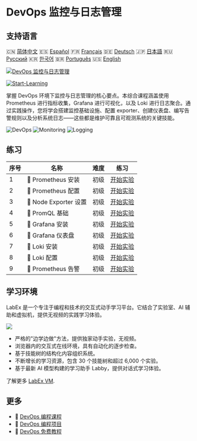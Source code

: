 # DevOps 监控与日志管理

## 支持语言

🇨🇳 [简体中文](README_zh.md) 🇪🇸 [Español](README_es.md) 🇫🇷 [Français](README_fr.md) 🇩🇪 [Deutsch](README_de.md) 🇯🇵 [日本語](README_ja.md) 🇷🇺 [Русский](README_ru.md) 🇰🇷 [한국어](README_ko.md) 🇧🇷 [Português](README_pt.md) 🇺🇸 [English](README.md) 

[![DevOps 监控与日志管理](https://cover-creator.labex.io/monitoring-and-logging-for-devops.png?lang=zh)](https://labex.io/zh/courses/monitoring-and-logging-for-devops)

[![Start-Learning](https://img.shields.io/badge/Start-Learning-whitesmoke?style=for-the-badge)](https://labex.io/zh/courses/monitoring-and-logging-for-devops)

掌握 DevOps 环境下监控与日志管理的核心要点。本综合课程涵盖使用 Prometheus 进行指标收集，Grafana 进行可视化，以及 Loki 进行日志聚合。通过实践操作，您将学会搭建监控基础设施、配置 exporter、创建仪表盘、编写告警规则以及分析系统日志——这些都是维护可靠且可观测系统的关键技能。

![DevOps](https://img.shields.io/badge/DevOps-whitesmoke?style=for-the-badge&logo=devops)
![Monitoring](https://img.shields.io/badge/Monitoring-whitesmoke?style=for-the-badge&logo=monitoring)
![Logging](https://img.shields.io/badge/Logging-whitesmoke?style=for-the-badge&logo=logging)


## 练习

|   序号 | 名称                   | 难度   | 练习                                                                                                        |
|--------|------------------------|--------|-------------------------------------------------------------------------------------------------------------|
|      1 | 📖  Prometheus 安装    | 初级   | <a target='_blank' href='https://labex.io/zh/tutorials/docker-prometheus-installation-601811'>开始实验</a>  |
|      2 | 📖  Prometheus 配置    | 初级   | <a target='_blank' href='https://labex.io/zh/tutorials/docker-prometheus-configuration-601818'>开始实验</a> |
|      3 | 📖  Node Exporter 设置 | 初级   | <a target='_blank' href='https://labex.io/zh/tutorials/docker-node-exporter-setup-601825'>开始实验</a>      |
|      4 | 📖  PromQL 基础        | 初级   | <a target='_blank' href='https://labex.io/zh/tutorials/docker-promql-basics-601827'>开始实验</a>            |
|      5 | 📖  Grafana 安装       | 初级   | <a target='_blank' href='https://labex.io/zh/tutorials/docker-grafana-installation-601822'>开始实验</a>     |
|      6 | 📖  Grafana 仪表盘     | 初级   | <a target='_blank' href='https://labex.io/zh/tutorials/docker-grafana-dashboards-601821'>开始实验</a>       |
|      7 | 📖  Loki 安装          | 初级   | <a target='_blank' href='https://labex.io/zh/tutorials/docker-loki-installation-601824'>开始实验</a>        |
|      8 | 📖  Loki 配置          | 初级   | <a target='_blank' href='https://labex.io/zh/tutorials/docker-loki-configuration-601823'>开始实验</a>       |
|      9 | 📖  Prometheus 告警    | 初级   | <a target='_blank' href='https://labex.io/zh/tutorials/docker-prometheus-alerts-601826'>开始实验</a>        |

## 学习环境

LabEx 是一个专注于编程和技术的交互式动手学习平台。它结合了实验室、AI 辅助和虚拟机，提供无视频的实践学习体验。

![](https://tutorial-screenshot.getvm.io/images/vm-1725247253.png)

- 严格的"边学边做"方法，提供独家动手实验，无视频。
- 浏览器内的交互式在线环境，具有自动化的逐步检查。
- 基于技能树的结构化内容组织系统。
- 不断增长的学习资源，包含 30 个技能树和超过 6,000 个实验。
- 基于最新 AI 模型构建的学习助手 Labby，提供对话式学习体验。

了解更多 [LabEx VM](https://support.labex.io/using-labex/virtual-machine).

## 更多

- 🔗 [DevOps 编程课程](https://github.com/labex-labs/awesome-programming-courses)
- 🔗 [DevOps 编程项目](https://github.com/labex-labs/awesome-programming-projects)
- 🔗 [DevOps 免费教程](https://github.com/labex-labs/devops-free-tutorials)

